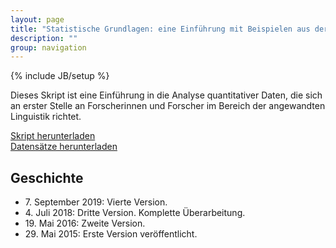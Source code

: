 ```yaml
---
layout: page
title: "Statistische Grundlagen: eine Einführung mit Beispielen aus der Sprachforschung"
description: ""
group: navigation
---
```

{% include JB/setup %}

Dieses Skript ist eine Einführung in die Analyse quantitativer Daten,
die sich an erster Stelle an Forscherinnen und Forscher im Bereich der angewandten Linguistik richtet.

[Skript herunterladen](http://homeweb.unifr.ch/VanhoveJ/Pub/Statistikkurs2/StatistischeGrundlagen.pdf)  
[Datensätze herunterladen](http://homeweb.unifr.ch/VanhoveJ/Pub/Statistikkurs2/Datensaetze.zip)


<!--[Skript herunterladen](http://homeweb.unifr.ch/VanhoveJ/Pub/Statistikkurs/StatistischeGrundlagen.pdf)  
[Datensätze herunterladen](http://homeweb.unifr.ch/VanhoveJ/Pub/Statistikkurs/Datensaetze.zip)-->

<h2>Geschichte</h2>

<ul>
 <li>7. September 2019: Vierte Version.</li>
 <li>4. Juli 2018: Dritte Version. Komplette Überarbeitung.</li>
 <li>19. Mai 2016: Zweite Version.</li>
 <li>29. Mai 2015: Erste Version veröffentlicht.</li>
</ul>
